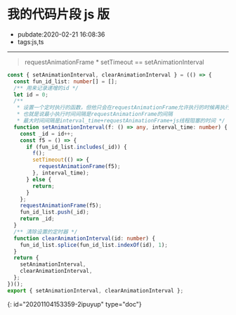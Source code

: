 # 我的代码片段 js 版

- pubdate:2020-02-21 16:08:36
- tags:js,ts

---

> requestAnimationFrame \* setTimeout == setAnimationInterval

```typescript
const { setAnimationInterval, clearAnimationInterval } = (() => {
  const fun_id_list: number[] = [];
  /** 用来记录递增的id */
  let id = 0;
  /**
   * 设置一个定时执行的函数，但他只会在requestAnimationFrame允许执行的时候再执行
   * 也就是说最小执行时间间隔是requestAnimationFrame的间隔
   * 最大时间间隔是interval_time+requestAnimationFrame+js线程阻塞的时间 */
  function setAnimationInterval(f: () => any, interval_time: number) {
    const _id = id++;
    const f5 = () => {
      if (fun_id_list.includes(_id)) {
        f();
        setTimeout(() => {
          requestAnimationFrame(f5);
        }, interval_time);
      } else {
        return;
      }
    };
    requestAnimationFrame(f5);
    fun_id_list.push(_id);
    return _id;
  }
  /** 清除设置的定时器 */
  function clearAnimationInterval(id: number) {
    fun_id_list.splice(fun_id_list.indexOf(id), 1);
  }
  return {
    setAnimationInterval,
    clearAnimationInterval,
  };
})();
export { setAnimationInterval, clearAnimationInterval };
```


{: id="20201104153359-2ipuyup" type="doc"}
